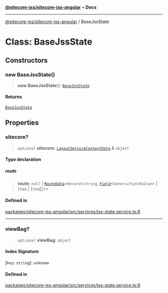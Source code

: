 [**@sitecore-jss/sitecore-jss-angular**](../README.md) • **Docs**

***

[@sitecore-jss/sitecore-jss-angular](../README.md) / BaseJssState

# Class: BaseJssState

## Constructors

### new BaseJssState()

> **new BaseJssState**(): [`BaseJssState`](BaseJssState.md)

#### Returns

[`BaseJssState`](BaseJssState.md)

## Properties

### sitecore?

> `optional` **sitecore**: [`LayoutServiceContextData`](../interfaces/LayoutServiceContextData.md) & `object`

#### Type declaration

##### route

> **route**: `null` \| [`RouteData`](../interfaces/RouteData.md)\<`Record`\<`string`, [`Field`](../interfaces/Field.md)\<`GenericFieldValue`\> \| `Item` \| `Item`[]\>\>

#### Defined in

[packages/sitecore-jss-angular/src/services/jss-state.service.ts:6](https://github.com/Sitecore/jss/blob/4a0927fbf2da75c0716c3495b24fb0fa0a87da51/packages/sitecore-jss-angular/src/services/jss-state.service.ts#L6)

***

### viewBag?

> `optional` **viewBag**: `object`

#### Index Signature

 \[`key`: `string`\]: `unknown`

#### Defined in

[packages/sitecore-jss-angular/src/services/jss-state.service.ts:9](https://github.com/Sitecore/jss/blob/4a0927fbf2da75c0716c3495b24fb0fa0a87da51/packages/sitecore-jss-angular/src/services/jss-state.service.ts#L9)
